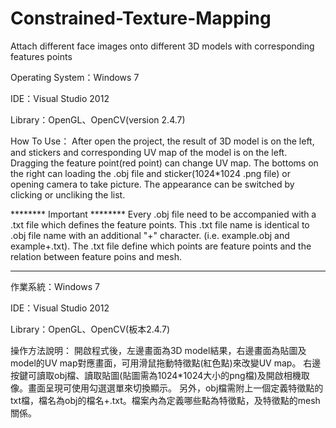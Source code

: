 # Constrained-Texture-Mapping
Attach different face images onto different 3D models with corresponding features points

Operating System：Windows 7

IDE：Visual Studio 2012

Library：OpenGL、OpenCV(version 2.4.7)

How To Use：
After open the project, the result of 3D model is on the left, and stickers and corresponding UV map of the model is on the 
left. 
Dragging the feature point(red point) can change UV map.
The bottoms on the right can loading the .obj file and sticker(1024*1024 .png file) or opening camera to take picture.
The appearance can be switched by clicking or uncliking the list.

******** Important ********
Every .obj file need to be accompanied with a .txt file which defines the feature points. This .txt file name is identical 
to .obj file name with an additional "+" character. (i.e. example.obj and example+.txt).
The .txt file define which points are feature points and the relation between feature poins and mesh.


----------------------------------------------------------------------------------------------------------------------------
作業系統：Windows 7

IDE：Visual Studio 2012

Library：OpenGL、OpenCV(板本2.4.7)

操作方法說明：
開啟程式後，左邊畫面為3D model結果，右邊畫面為貼圖及model的UV map對應畫面，可用滑鼠拖動特徵點(紅色點)來改變UV map。
右邊按鍵可讀取obj檔、讀取貼圖(貼圖需為1024*1024大小的png檔)及開啟相機取像。畫面呈現可使用勾選選單來切換顯示。
另外，obj檔需附上一個定義特徵點的txt檔，檔名為obj的檔名+.txt。檔案內為定義哪些點為特徵點，及特徵點的mesh關係。
